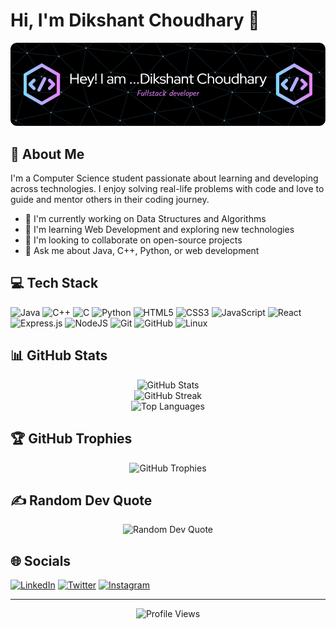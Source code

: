 # Hi, I'm Dikshant Choudhary 👋

<div align="center">
  <img src="github-header-image.png" width="700"/>
</div>

## 💫 About Me
I'm a Computer Science student passionate about learning and developing across technologies. I enjoy solving real-life problems with code and love to guide and mentor others in their coding journey.

- 🔭 I'm currently working on Data Structures and Algorithms
- 🌱 I'm learning Web Development and exploring new technologies
- 👯 I'm looking to collaborate on open-source projects
- 💬 Ask me about Java, C++, Python, or web development

## 💻 Tech Stack
![Java](https://img.shields.io/badge/java-%23ED8B00.svg?style=for-the-badge&logo=java&logoColor=white)
![C++](https://img.shields.io/badge/c++-%2300599C.svg?style=for-the-badge&logo=c%2B%2B&logoColor=white)
![C](https://img.shields.io/badge/c-%2300599C.svg?style=for-the-badge&logo=c&logoColor=white)
![Python](https://img.shields.io/badge/python-3670A0?style=for-the-badge&logo=python&logoColor=ffdd54)
![HTML5](https://img.shields.io/badge/html5-%23E34F26.svg?style=for-the-badge&logo=html5&logoColor=white)
![CSS3](https://img.shields.io/badge/css3-%231572B6.svg?style=for-the-badge&logo=css3&logoColor=white)
![JavaScript](https://img.shields.io/badge/javascript-%23323330.svg?style=for-the-badge&logo=javascript&logoColor=%23F7DF1E)
![React](https://img.shields.io/badge/react-%2320232a.svg?style=for-the-badge&logo=react&logoColor=%2361DAFB)
![Express.js](https://img.shields.io/badge/express.js-%23404d59.svg?style=for-the-badge&logo=express&logoColor=%2361DAFB)
![NodeJS](https://img.shields.io/badge/node.js-6DA55F?style=for-the-badge&logo=node.js&logoColor=white)
![Git](https://img.shields.io/badge/git-%23F05033.svg?style=for-the-badge&logo=git&logoColor=white)
![GitHub](https://img.shields.io/badge/github-%23121011.svg?style=for-the-badge&logo=github&logoColor=white)
![Linux](https://img.shields.io/badge/Linux-FCC624?style=for-the-badge&logo=linux&logoColor=black)

## 📊 GitHub Stats
<div align="center">
  <img src="https://github-readme-stats.vercel.app/api?username=Dikshant0083&theme=radical&hide_border=false&include_all_commits=true&count_private=true" alt="GitHub Stats" /><br/>
  <img src="https://github-readme-streak-stats.herokuapp.com/?user=Dikshant0083&theme=radical&hide_border=false" alt="GitHub Streak" /><br/>
  <img src="https://github-readme-stats.vercel.app/api/top-langs/?username=Dikshant0083&theme=radical&hide_border=false&include_all_commits=true&count_private=true&layout=compact" alt="Top Languages" />
</div>



## 🏆 GitHub Trophies
<div align="center">
  <img src="https://github-profile-trophy.vercel.app/?username=Dikshant0083&theme=radical&no-frame=false&no-bg=true&margin-w=4" alt="GitHub Trophies" />
</div>

## ✍️ Random Dev Quote
<div align="center">
  <img src="https://quotes-github-readme.vercel.app/api?type=horizontal&theme=radical" alt="Random Dev Quote" />
</div>

## 🌐 Socials
[![LinkedIn](https://img.shields.io/badge/LinkedIn-%230077B5.svg?logo=linkedin&logoColor=white)](www.linkedin.com/in/dikshantchoudhary)
[![Twitter](https://img.shields.io/badge/Twitter-%231DA1F2.svg?logo=Twitter&logoColor=white)](https://twitter.com/dikshantch)
[![Instagram](https://img.shields.io/badge/Instagram-%23E4405F.svg?logo=Instagram&logoColor=white)](https://www.instagram.com/choudhary_0083)


---
<div align="center">
  <img src="https://komarev.com/ghpvc/?username=Dikshant0083&label=Profile%20views&color=0e75b6&style=flat" alt="Profile Views" />
</div>
